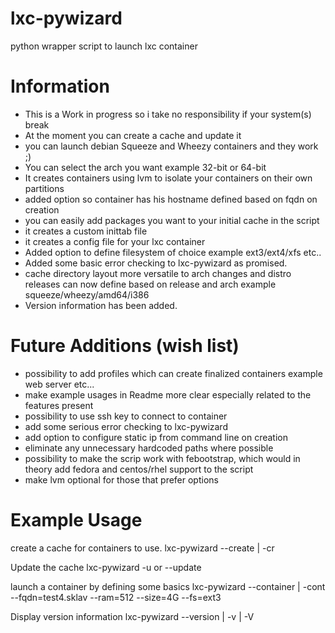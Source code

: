 lxc-pywizard
============

python wrapper script to launch lxc container

Information
============
- This is a Work in progress so i take no responsibility if your system(s) break
- At the moment you can create a cache and update it
- you can launch debian Squeeze and Wheezy containers and they work ;)
- You can select the arch you want example 32-bit or 64-bit
- It creates containers using lvm to isolate your containers on their own partitions
- added option so container has his hostname defined based on fqdn on creation
- you can easily add packages you want to your initial cache in the script
- it creates a custom inittab file
- it creates a config file for your lxc container
- Added option to define filesystem of choice example ext3/ext4/xfs etc..
- Added some basic error checking to lxc-pywizard as promised.
- cache directory layout more versatile to arch changes and distro releases can now define based on release and arch example squeeze/wheezy/amd64/i386
- Version information has been added.

Future Additions (wish list)
============================
- possibility to add profiles which can create finalized containers example web server etc...
- make example usages in Readme more clear especially related to the features present
- possibility to use ssh key to connect to container
- add some serious error checking to lxc-pywizard
- add option to configure static ip from command line on creation
- eliminate any unnecessary hardcoded paths where possible
- possibility to make the scrip work with febootstrap, which would in theory add fedora and centos/rhel support to the script
- make lvm optional for those that prefer options

Example Usage
=============
create a cache for containers to use.
lxc-pywizard --create | -cr

Update the cache
lxc-pywizard -u or --update

launch a container by defining some basics
lxc-pywizard --container | -cont --fqdn=test4.sklav --ram=512 --size=4G --fs=ext3

Display version information
lxc-pywizard --version | -v | -V
